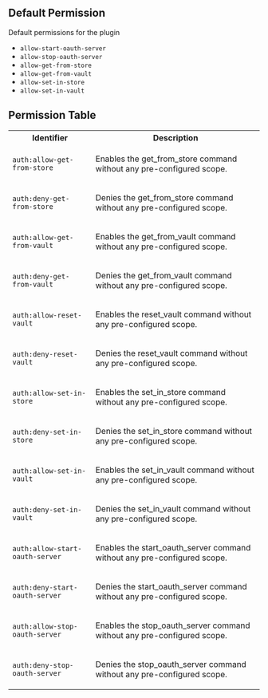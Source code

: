 ## Default Permission

Default permissions for the plugin

- `allow-start-oauth-server`
- `allow-stop-oauth-server`
- `allow-get-from-store`
- `allow-get-from-vault`
- `allow-set-in-store`
- `allow-set-in-vault`

## Permission Table

<table>
<tr>
<th>Identifier</th>
<th>Description</th>
</tr>


<tr>
<td>

`auth:allow-get-from-store`

</td>
<td>

Enables the get_from_store command without any pre-configured scope.

</td>
</tr>

<tr>
<td>

`auth:deny-get-from-store`

</td>
<td>

Denies the get_from_store command without any pre-configured scope.

</td>
</tr>

<tr>
<td>

`auth:allow-get-from-vault`

</td>
<td>

Enables the get_from_vault command without any pre-configured scope.

</td>
</tr>

<tr>
<td>

`auth:deny-get-from-vault`

</td>
<td>

Denies the get_from_vault command without any pre-configured scope.

</td>
</tr>

<tr>
<td>

`auth:allow-reset-vault`

</td>
<td>

Enables the reset_vault command without any pre-configured scope.

</td>
</tr>

<tr>
<td>

`auth:deny-reset-vault`

</td>
<td>

Denies the reset_vault command without any pre-configured scope.

</td>
</tr>

<tr>
<td>

`auth:allow-set-in-store`

</td>
<td>

Enables the set_in_store command without any pre-configured scope.

</td>
</tr>

<tr>
<td>

`auth:deny-set-in-store`

</td>
<td>

Denies the set_in_store command without any pre-configured scope.

</td>
</tr>

<tr>
<td>

`auth:allow-set-in-vault`

</td>
<td>

Enables the set_in_vault command without any pre-configured scope.

</td>
</tr>

<tr>
<td>

`auth:deny-set-in-vault`

</td>
<td>

Denies the set_in_vault command without any pre-configured scope.

</td>
</tr>

<tr>
<td>

`auth:allow-start-oauth-server`

</td>
<td>

Enables the start_oauth_server command without any pre-configured scope.

</td>
</tr>

<tr>
<td>

`auth:deny-start-oauth-server`

</td>
<td>

Denies the start_oauth_server command without any pre-configured scope.

</td>
</tr>

<tr>
<td>

`auth:allow-stop-oauth-server`

</td>
<td>

Enables the stop_oauth_server command without any pre-configured scope.

</td>
</tr>

<tr>
<td>

`auth:deny-stop-oauth-server`

</td>
<td>

Denies the stop_oauth_server command without any pre-configured scope.

</td>
</tr>
</table>
